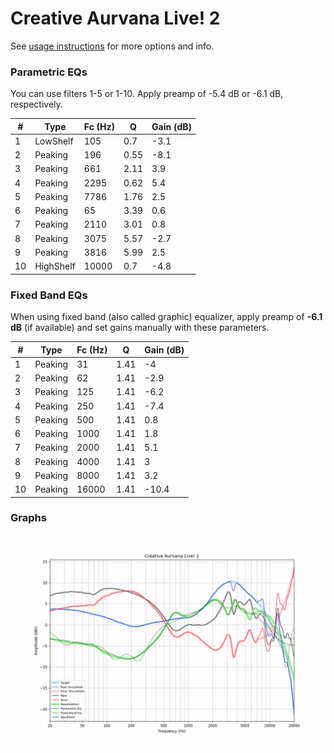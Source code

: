 # Creative Aurvana Live! 2
See [usage instructions](https://github.com/jaakkopasanen/AutoEq#usage) for more options and info.

### Parametric EQs
You can use filters 1-5 or 1-10. Apply preamp of -5.4 dB or -6.1 dB, respectively.

|   # | Type      |   Fc (Hz) |    Q |   Gain (dB) |
|-----|-----------|-----------|------|-------------|
|   1 | LowShelf  |       105 | 0.7  |        -3.1 |
|   2 | Peaking   |       196 | 0.55 |        -8.1 |
|   3 | Peaking   |       661 | 2.11 |         3.9 |
|   4 | Peaking   |      2295 | 0.62 |         5.4 |
|   5 | Peaking   |      7786 | 1.76 |         2.5 |
|   6 | Peaking   |        65 | 3.39 |         0.6 |
|   7 | Peaking   |      2110 | 3.01 |         0.8 |
|   8 | Peaking   |      3075 | 5.57 |        -2.7 |
|   9 | Peaking   |      3816 | 5.99 |         2.5 |
|  10 | HighShelf |     10000 | 0.7  |        -4.8 |

### Fixed Band EQs
When using fixed band (also called graphic) equalizer, apply preamp of **-6.1 dB** (if available) and set gains manually with these parameters.

|   # | Type    |   Fc (Hz) |    Q |   Gain (dB) |
|-----|---------|-----------|------|-------------|
|   1 | Peaking |        31 | 1.41 |        -4   |
|   2 | Peaking |        62 | 1.41 |        -2.9 |
|   3 | Peaking |       125 | 1.41 |        -6.2 |
|   4 | Peaking |       250 | 1.41 |        -7.4 |
|   5 | Peaking |       500 | 1.41 |         0.8 |
|   6 | Peaking |      1000 | 1.41 |         1.8 |
|   7 | Peaking |      2000 | 1.41 |         5.1 |
|   8 | Peaking |      4000 | 1.41 |         3   |
|   9 | Peaking |      8000 | 1.41 |         3.2 |
|  10 | Peaking |     16000 | 1.41 |       -10.4 |

### Graphs
![](./Creative%20Aurvana%20Live!%202.png)
